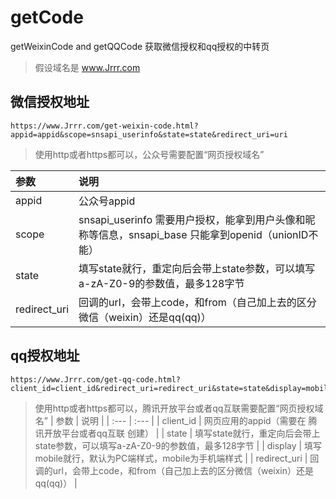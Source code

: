 # getCode
getWeixinCode and getQQCode 获取微信授权和qq授权的中转页

> 假设域名是 www.Jrrr.com

## 微信授权地址
```
https://www.Jrrr.com/get-weixin-code.html?appid=appid&scope=snsapi_userinfo&state=state&redirect_uri=uri
```
> 使用http或者https都可以，公众号需要配置“网页授权域名”

| 参数 | 说明 |
| :--- | :--- |
| appid | 公众号appid |
| scope | snsapi_userinfo 需要用户授权，能拿到用户头像和昵称等信息，snsapi_base 只能拿到openid（unionID不能） |
| state | 填写state就行，重定向后会带上state参数，可以填写a-zA-Z0-9的参数值，最多128字节 |
| redirect_uri | 回调的url，会带上code，和from（自己加上去的区分微信（weixin）还是qq(qq)） |


## qq授权地址
```
https://www.Jrrr.com/get-qq-code.html?client_id=client_id&redirect_uri=redirect_uri&state=state&display=mobile
```
> 使用http或者https都可以，腾讯开放平台或者qq互联需要配置“网页授权域名”
| 参数 | 说明 |
| :--- | :--- |
| client_id | 网页应用的appid（需要在 腾讯开放平台或者qq互联 创建） |
| state | 填写state就行，重定向后会带上state参数，可以填写a-zA-Z0-9的参数值，最多128字节 |
| display | 填写mobile就行，默认为PC端样式，mobile为手机端样式 |
| redirect_uri | 回调的url，会带上code，和from（自己加上去的区分微信（weixin）还是qq(qq)） |
